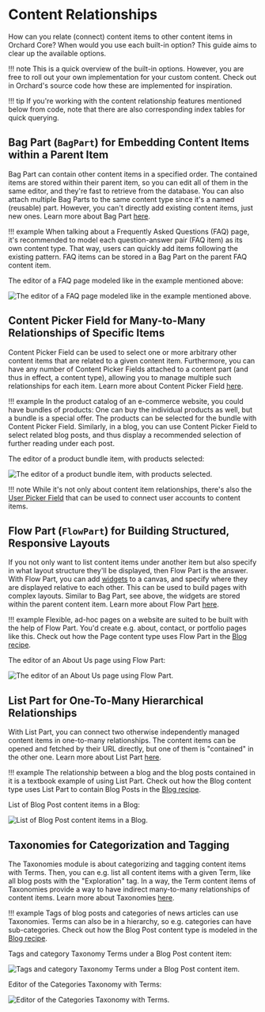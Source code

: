 # Content Relationships

How can you relate (connect) content items to other content items in Orchard Core? When would you use each built-in option? This guide aims to clear up the available options.

!!! note
    This is a quick overview of the built-in options. However, you are free to roll out your own implementation for your custom content. Check out in Orchard's source code how these are implemented for inspiration.

!!! tip
    If you're working with the content relationship features mentioned below from code, note that there are also corresponding index tables for quick querying.

## Bag Part (`BagPart`) for Embedding Content Items within a Parent Item

Bag Part can contain other content items in a specified order. The contained items are stored within their parent item, so you can edit all of them in the same editor, and they're fast to retrieve from the database. You can also attach multiple Bag Parts to the same content type since it's a named (reusable) part. However, you can't directly add existing content items, just new ones. Learn more about Bag Part [here](../../reference/modules/Flow/BagPart.md).

!!! example
    When talking about a Frequently Asked Questions (FAQ) page, it's recommended to model each question-answer pair (FAQ item) as its own content type. That way, users can quickly add items following the existing pattern. FAQ items can be stored in a Bag Part on the parent FAQ content item.

The editor of a FAQ page modeled like in the example mentioned above:

![The editor of a FAQ page modeled like in the example mentioned above.](images/faq-page-editor.jpg)

## Content Picker Field for Many-to-Many Relationships of Specific Items

Content Picker Field can be used to select one or more arbitrary other content items that are related to a given content item. Furthermore, you can have any number of Content Picker Fields attached to a content part (and thus in effect, a content type), allowing you to manage multiple such relationships for each item. Learn more about Content Picker Field [here](../../reference/modules/ContentFields/README.md#contentpickerfield).

!!! example
    In the product catalog of an e-commerce website, you could have bundles of products: One can buy the individual products as well, but a bundle is a special offer. The products can be selected for the bundle with Content Picker Field. Similarly, in a blog, you can use Content Picker Field to select related blog posts, and thus display a recommended selection of further reading under each post.

The editor of a product bundle item, with products selected:

![The editor of a product bundle item, with products selected.](images/product-bundle.jpg)

!!! note
    While it's not only about content item relationships, there's also the [User Picker Field](../../reference/modules/ContentFields/README.md#userpicker-field) that can be used to connect user accounts to content items.

## Flow Part (`FlowPart`) for Building Structured, Responsive Layouts

If you not only want to list content items under another item but also specify in what layout structure they'll be displayed, then Flow Part is the answer. With Flow Part, you can add [widgets](../../reference/modules/Widgets/README.md) to a canvas, and specify where they are displayed relative to each other. This can be used to build pages with complex layouts. Similar to Bag Part, see above, the widgets are stored within the parent content item. Learn more about Flow Part [here](../../reference/modules/Flow/README.md).

!!! example
    Flexible, ad-hoc pages on a website are suited to be built with the help of Flow Part. You'd create e.g. about, contact, or portfolio pages like this. Check out how the Page content type uses Flow Part in the [Blog recipe](../../getting-started/starter-recipes.md#theblogtheme-and-blog-recipe).

The editor of an About Us page using Flow Part:

![The editor of an About Us page using Flow Part.](images/page-editor-with-flow-part.jpg)

## List Part for One-To-Many Hierarchical Relationships

With List Part, you can connect two otherwise independently managed content items in one-to-many relationships. The content items can be opened and fetched by their URL directly, but one of them is "contained" in the other one. Learn more about List Part [here](../../reference/modules/Lists/README.md).

!!! example
    The relationship between a blog and the blog posts contained in it is a textbook example of using List Part. Check out how the Blog content type uses List Part to contain Blog Posts in the [Blog recipe](../../getting-started/starter-recipes.md#theblogtheme-and-blog-recipe).

List of Blog Post content items in a Blog:

![List of Blog Post content items in a Blog.](images/blog-posts-list.jpg)

## Taxonomies for Categorization and Tagging

The Taxonomies module is about categorizing and tagging content items with Terms. Then, you can e.g. list all content items with a given Term, like all blog posts with the "Exploration" tag. In a way, the Term content items of Taxonomies provide a way to have indirect many-to-many relationships of content items. Learn more about Taxonomies [here](../../reference/modules/Taxonomies/README.md).

!!! example
    Tags of blog posts and categories of news articles can use Taxonomies. Terms can also be in a hierarchy, so e.g. categories can have sub-categories. Check out how the Blog Post content type is modeled in the [Blog recipe](../../getting-started/starter-recipes.md#theblogtheme-and-blog-recipe).

Tags and category Taxonomy Terms under a Blog Post content item:

![Tags and category Taxonomy Terms under a Blog Post content item.](images/blog-post-tags-categories.jpg)

Editor of the Categories Taxonomy with Terms:

![Editor of the Categories Taxonomy with Terms.](images/taxonomy-editor.jpg)
